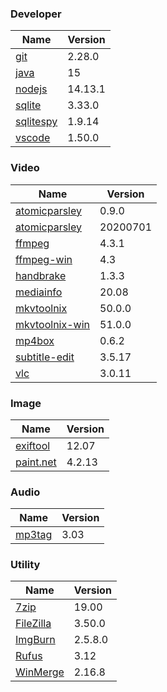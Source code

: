 
### Developer
Name                                                                                | Version
----                                                                                | -------
[git](https://github.com/git-for-windows/git/releases)                              | 2.28.0
[java](http://www.oracle.com/technetwork/java/javase/downloads/index.html)          | 15
[nodejs](https://nodejs.org/en/download/current/)                                   | 14.13.1
[sqlite](http://www.sqlite.org/download.html)                                       | 3.33.0
[sqlitespy](http://www.yunqa.de/delphi/doku.php/products/sqlitespy/index)           | 1.9.14
[vscode](https://code.visualstudio.com/updates)                                     | 1.50.0

### Video
Name                                                                                | Version
----                                                                                | -------
[atomicparsley](http://sourceforge.net/projects/atomicparsley/files/atomicparsley/) | 0.9.0
[atomicparsley](https://github.com/wez/atomicparsley)                               | 20200701
[ffmpeg](http://www.ffmpeg.org/download.html)                                       | 4.3.1
[ffmpeg-win](http://ffmpeg.zeranoe.com/builds/)                                     | 4.3
[handbrake](http://handbrake.fr/downloads.php)                                      | 1.3.3
[mediainfo](http://mediaarea.net/us/MediaInfo/Download/Windows)                     | 20.08
[mkvtoolnix](http://www.bunkus.org/videotools/mkvtoolnix/downloads.html)            | 50.0.0
[mkvtoolnix-win](http://www.fosshub.com/MKVToolNix.html)                            | 51.0.0
[mp4box](http://gpac.wp.mines-telecom.fr/mp4box/)                                   | 0.6.2
[subtitle-edit](https://github.com/SubtitleEdit/subtitleedit/releases)              | 3.5.17
[vlc](https://www.videolan.org/vlc/download-windows.html)                           | 3.0.11

### Image
Name                                                                                | Version
----                                                                                | -------
[exiftool](http://www.sno.phy.queensu.ca/~phil/exiftool/)                           | 12.07
[paint.net](http://www.getpaint.net/download.html)                                  | 4.2.13

### Audio
Name                                                                                | Version
----                                                                                | -------
[mp3tag](http://www.mp3tag.de/en/download.html)                                     | 3.03

### Utility
Name                                                                                | Version
----                                                                                | -------
[7zip](http://www.7-zip.org/download.html)                                          | 19.00
[FileZilla](https://filezilla-project.org/download.php?show_all=1)                  | 3.50.0
[ImgBurn](http://www.imgburn.com/index.php?act=download)                            | 2.5.8.0
[Rufus](https://github.com/pbatard/rufus/releases)                                  | 3.12
[WinMerge](http://winmerge.org/downloads/)                                          | 2.16.8
